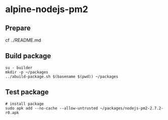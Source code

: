 # alpine-nodejs-pm2

## Prepare

cf ../README.md

## Build package

```
su - builder
mkdir -p ~/packages
../abuild-package.sh $(basename $(pwd)) ~/packages
```

## Test package

```
# install package
sudo apk add --no-cache --allow-untrusted ~/packages/nodejs-pm2-2.7.2-r0.apk
```
